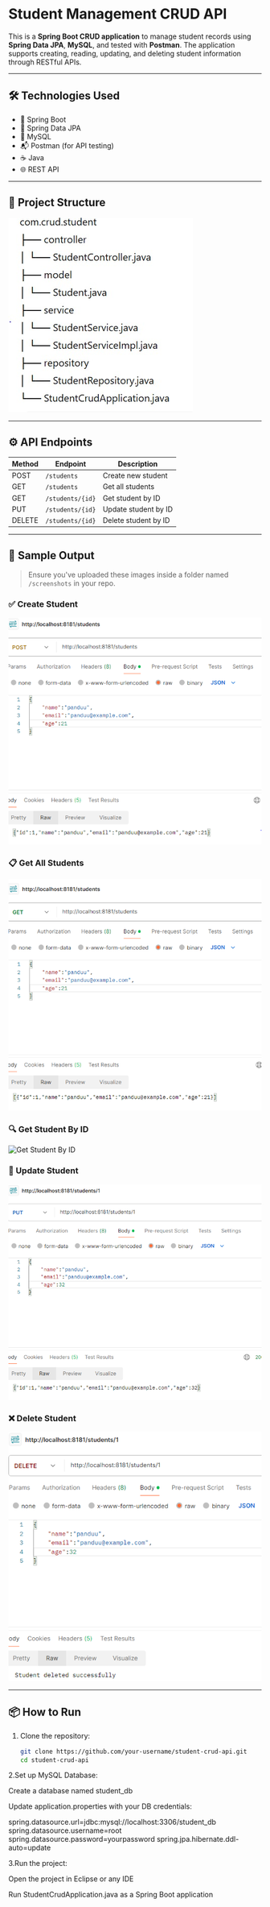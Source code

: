 # Student Management CRUD API

This is a **Spring Boot CRUD application** to manage student records using **Spring Data JPA**, **MySQL**, and tested with **Postman**. The application supports creating, reading, updating, and deleting student information through RESTful APIs.

---

## 🛠 Technologies Used

- 🌱 Spring Boot
- 💾 Spring Data JPA
- 🐬 MySQL
- 📬 Postman (for API testing)
- ☕ Java
- 🌐 REST API

---

## 📁 Project Structure
![Create Student](screenshots/project_structure.jpeg)


---

## ⚙️ API Endpoints

| Method | Endpoint               | Description             |
|--------|------------------------|-------------------------|
| POST   | `/students`            | Create new student      |
| GET    | `/students`            | Get all students        |
| GET    | `/students/{id}`       | Get student by ID       |
| PUT    | `/students/{id}`       | Update student by ID    |
| DELETE | `/students/{id}`       | Delete student by ID    |

---

## 📸 Sample Output

> Ensure you've uploaded these images inside a folder named `/screenshots` in your repo.

### ✅ Create Student

![Create Student](screenshots/create.PNG)

### 📋 Get All Students

![Get All Students](screenshots/read.PNG)

### 🔍 Get Student By ID

![Get Student By ID](screenshots/get_student_by_id.png)

### 🔁 Update Student

![Update Student](screenshots/update.PNG)

### ❌ Delete Student

![Delete Student](screenshots/delete.PNG)

---

## 📦 How to Run

1. Clone the repository:
   ```bash
   git clone https://github.com/your-username/student-crud-api.git
   cd student-crud-api

2.Set up MySQL Database:

Create a database named student_db

Update application.properties with your DB credentials:

spring.datasource.url=jdbc:mysql://localhost:3306/student_db
spring.datasource.username=root
spring.datasource.password=yourpassword
spring.jpa.hibernate.ddl-auto=update

3.Run the project:

Open the project in Eclipse or any IDE

Run StudentCrudApplication.java as a Spring Boot application
